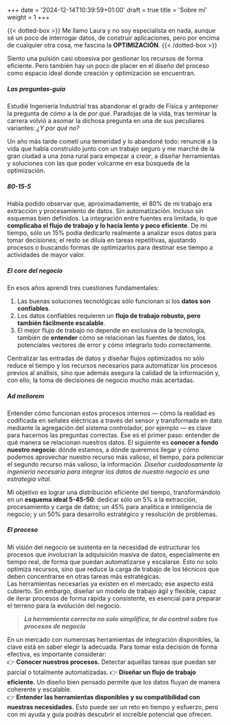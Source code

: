 +++
date = '2024-12-14T10:39:59+01:00'
draft = true
title = 'Sobre mí'
weight = 1
+++

{{< dotted-box >}}
Me llamo Laura y no soy especialista en nada, aunque sé un poco de interrogar datos, de construir aplicaciones, pero por encima de cualquier otra cosa, me fascina la <strong>OPTIMIZACIÓN</strong>.
{{< /dotted-box >}}

Siento una pulsión casi obsesiva por gestionar los recursos de forma eficiente. Pero también hay un poco de placer en el diseño del proceso como espacio ideal donde creación y optimización se encuentran.


##### Las preguntas-guía

Estudié Ingeniería Industrial tras abandonar el grado de Física y anteponer la pregunta de *cómo* a la de *por qué*. Paradojas de la vida, tras terminar la carrera volvió a asomar la dichosa pregunta en una de sus peculiares variantes: *¿Y por qué no?* 

Un año más tarde cometí una temeridad y lo abandoné todo: renuncié a la vida que había construido junto con un trabajo seguro y me marché de la gran ciudad a una zona rural para empezar a *crear*, a diseñar herramientas y soluciones con las que poder volcarme en esa búsqueda de la optimización.  

##### 80-15-5

Había podido observar que, aproximadamente, el 80% de mi trabajo era extracción y procesamiento de datos. Sin automatización. Incluso sin esquemas bien definidos. La integración entre fuentes era limitada, lo que **complicaba el flujo de trabajo y lo hacía lento y poco eficiente**. 
De mi tiempo, sólo un 15% podía dedicarlo realmente a analizar esos datos para tomar decisiones; el resto se diluía en tareas repetitivas, ajustando procesos o buscando formas de optimizarlos para destinar ese tiempo a actividades de mayor valor.

##### El *core* del negocio

En esos años aprendí tres cuestiones fundamentales:
1. Las buenas soluciones tecnológicas sólo funcionan si los **datos son confiables**.
2. Los datos confiables requieren un **flujo de trabajo robusto, pero también fácilmente escalable**.
3. El mejor flujo de trabajo no depende en exclusiva de la tecnología, también de **entender** cómo se relacionan las fuentes de datos, los potenciales vectores de error y cómo integrarlo todo correctamente.  

Centralizar las entradas de datos y diseñar flujos optimizados no sólo reduce el tiempo y los recursos necesarios para automatizar los procesos previos al análisis, sino que además asegura la calidad de la información y, con ello, la toma de decisiones de negocio mucho más acertadas.

##### *Ad meliorem*

Entender cómo funcionan estos procesos internos — cómo la realidad es codificada en señales eléctricas a través del sensor y transformada en dato mediante la agregación del sistema controlador, por ejemplo — es clave para hacernos las preguntas correctas. Ese es el primer paso: entender de qué manera se relacionan nuestros datos.
El siguiente es **conocer a fondo nuestro negocio**: dónde estamos, a dónde queremos llegar y cómo podemos aprovechar nuestro recurso más valioso, el tiempo, para potenciar el segundo recurso más valioso, la información. *Diseñar cuidadosamente la ingeniería necesaria para integrar los datos de nuestro negocio es una estrategia vital*.  

Mi objetivo es lograr una distribución eficiente del tiempo, transformándolo en un **esquema ideal 5-45-50**: dedicar sólo un 5% a la extracción, procesamiento y carga de datos; un 45% para analítica e inteligencia de negocio; y un 50% para desarrollo estratégico y resolución de problemas.  

##### El proceso

Mi visión del negocio se sustenta en la necesidad de estructurar los procesos que involucran la adquisición masiva de datos, especialmente en tiempo real, de forma que puedan automatizarse y escalarse. Esto no solo optimiza recursos, sino que reduce la carga de trabajo de los técnicos que deben concentrarse en otras tareas más estratégicas.  
Las herramientas necesarias ya existen en el mercado; ese aspecto está cubierto. Sin embargo, diseñar un modelo de trabajo ágil y flexible, capaz de iterar procesos de forma rápida y consistente, es esencial para preparar el terreno para la evolución del negocio.

> ***La herramienta correcta no solo simplifica, te da control sobre tus procesos de negocio***  

En un mercado con numerosas herramientas de integración disponibles, la clave está en saber elegir la adecuada. Para tomar esta decisión de forma efectiva, es importante considerar:    
👉 **Conocer nuestros procesos.** Detectar aquellas tareas que puedan ser parcial o totalmente automatizadas. 
👉 **Diseñar un flujo de trabajo eficiente.** Un diseño bien pensado permite que los datos fluyan de manera coherente y escalable.  
👉 **Entender las herramientas disponibles y su compatibilidad con nuestras necesidades.** Esto puede ser un reto en tiempo y esfuerzo, pero con mi ayuda y guía podrás descubrir el increíble potencial que ofrecen.

